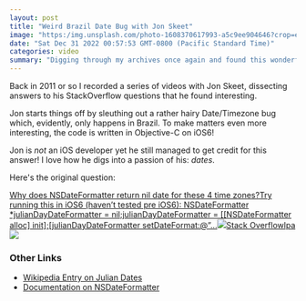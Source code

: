 ```yaml
---
layout: post
title: "Weird Brazil Date Bug with Jon Skeet"
image: "https:/img.unsplash.com/photo-1608370617993-a5c9ee904646?crop=entropy&cs=tinysrgb&fit=max&fm=jpg&ixid=MnwxMTc3M3wwfDF8c2VhcmNofDMwfHxjYWxlbmRhcnxlbnwwfHx8fDE2NzI0NDgyMjM&ixlib=rb-4.0.3&q=80&w=2000"
date: "Sat Dec 31 2022 00:57:53 GMT-0800 (Pacific Standard Time)"
categories: video
summary: "Digging through my archives once again and found this wonderful video with Jon Skeet doing what he loves to do: sleuthing date bugs and answering questions on StackOverflow!"
---
```


Back in 2011 or so I recorded a series of videos with Jon Skeet, dissecting answers to his StackOverflow questions that he found interesting.

Jon starts things off by sleuthing out a rather hairy Date/Timezone bug which, evidently, only happens in Brazil. To make matters even more interesting, the code is written in Objective-C on iOS6!

Jon is _not_ an iOS developer yet he still managed to get credit for this answer! I love how he digs into a passion of his: _dates_.

Here's the original question:

[Why does NSDateFormatter return nil date for these 4 time zones?Try running this in iOS6 (haven’t tested pre iOS6): NSDateFormatter \*julianDayDateFormatter = nil;julianDayDateFormatter = \[\[NSDateFormatter alloc\] init\];\[julianDayDateFormatter setDateFormat:@”...![](https://cdn.sstatic.net/Sites/stackoverflow/Img/apple-touch-icon.png?v=c78bd457575a)Stack Overflowlpa![](https://cdn.sstatic.net/Sites/stackoverflow/Img/apple-touch-icon@2.png?v=73d79a89bded)](https://stackoverflow.com/questions/12922645/why-does-nsdateformatter-return-nil-date-for-these-4-time-zones)

### Other Links

* [Wikipedia Entry on Julian Dates](http://en.wikipedia.org/wiki/Julian%5Fday)
* [Documentation on NSDateFormatter](http://developer.apple.com/library/mac/#documentation/Cocoa/Reference/Foundation/Classes/NSDateFormatter%5FClass/Reference/Reference.html)
